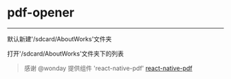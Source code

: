 # pdf-opener
------
默认新建'/sdcard/AboutWorks'文件夹

打开'/sdcard/AboutWorks'文件夹下的列表

> 感谢 @wonday 提供组件 'react-native-pdf' [react-native-pdf](https://github.com/wonday/react-native-pdf)
